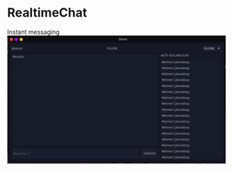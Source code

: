 # RealtimeChat
 Instant messaging
![image](https://raw.githubusercontent.com/daddydemir/RealtimeChat/main/output.jpeg)
